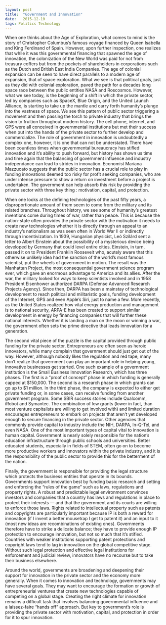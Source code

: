 ```yaml
---
layout:	post
title:	"Government and Innovation"
date:	2015-12-10
tags: Politics Technology
---
```


When one thinks about the Age of Exploration, what comes to mind is the story of Christopher Columbus’s famous voyage financed by Queen Isabella and King Ferdinand of Spain. However, upon further inspection, one realizes that while it was this governmental financing that spawned the age of innovation, the colonization of the New World was paid for not from treasury coffers but from the pockets of shareholders in corporations such as the Dutch and British East India Companies. The age of colonial expansion can be seen to have direct parallels to a modern age of expansion, that of space exploration. What we see is that political goals, just as they did with colonial exploration, paved the path for a decades long space race between the public entities NASA and Roscosmos. However, what we see today, is the beginning of a shift in which the private sector, led by companies such as SpaceX, Blue Origin, and the United Launch Alliance, is starting to take up the mantle and carry forth humanity’s plunge into the vastness of space. We see this pattern of public sector triggering a movement and then passing the torch to private industry that brings the vision to fruition throughout modern history. The cell phone, internet, and GPS were all conceived in governmental institutions but met their success when put into the hands of the private sector to further develop and commercialize. The role of government in innovation is undoubtedly a complex one, however, it is one that can not be understated. There have been countless times when governmental bureaucracy has stifled innovation and it’s ability to push forward, but history has shown us time and time again that the balancing of government influence and industry independance can lead to strides in innovation. Economist Mariana Mazzucato suggests that the public sector has a crucial role to play in funding innovations deemed too risky for profit seeking companies, who are under intense pressure to show a return on investment before a project is undertaken. The government can help absorb this risk by providing the private sector with three key thing : motivation, capital, and protection.

When one looks at the defining technologies of the past fifty years, a disproportionate amount of them seem to come from the military and its related branches. Throughout history, we see some of humanity’s greatest inventions come during times of war, rather than peace. This is because the nation-state often provides the private sector with the motivation it needs to create new technologies whether it is directly through an appeal to an industry’s nationalism as was seen often in World War II or indirectly through incentivization. In 1939, Hungarian physicist, Leó Szilárd sent a letter to Albert Einstein about the possibility of a mysterious device being developed by Germany that could level entire cities. Einstein, in turn, passed it on to President Franklin Roosevelt who, acutely aware that this otherwise unlikely idea had the sanction of the world’s most famous scientist, put the wheels of government in motion. The result was the Manhattan Project, the most consequential government science program ever, which gave an enormous advantage to America and its allies. After the war, the military looked for ways to keep scientists involved and in 1958 President Eisenhower authorized DARPA (Defense Advanced Research Projects Agency). Since then, DARPA has been a mainstay of technological development to reach political and militaristic goals, funding development of the Internet, GPS and even Apple’s Siri, just to name a few. More recently, as the United States realized how vital energy production and management is to national security, ARPA-E has been created to support similar development in energy by financing companies that will further these national interests. Whether it is landing a man on the moon or winning a war, the government often sets the prime directive that leads innovation for a generation.

The second vital piece of the puzzle is the capital provided through public funding for the private sector. Entrepreneurs are often seen as heroic innovators, while many complain that government should just get out of the way. However, although nobody likes the regulation and red tape, many don’t realize that government can play an important role in helping young, innovative businesses get started. One such example of a government institution is the Small Business Innovation Research, which has three phases. The first is a “proof of concept” phase in which funding is generally capped at $150,000. The second is a research phase in which grants can go up to $1 million. In the third phase, the company is expected to either get private funding or, in some cases, can receive funding from another government program. Some SBIR success stories include Qualcomm, iRobot and Symantec. The combination of low grants (lower in fact, than most venture capitalists are willing to get involved with) and limited duration encourages entrepreneurs to embark on projects that aren’t yet developed enough to secure financing in the private sector. Other agencies that commonly provide capital to industry include the NIH, DARPA, In-Q-Tel, and even NASA. One of the most important types of capital vital to innovation is human capital. Government is nearly solely responsible for the nation’s education infrastructure through public schools and universities. Better educated students, especially in fields of STEM, often go on to become more productive workers and innovators within the private industry, and it is the responsibility of the public sector to provide this for the betterment of the nation.

Finally, the government is responsible for providing the legal structure which protects the business entities that operate in its bounds. Governments support innovation best by funding basic research and setting and enforcing the “rules of the game” such as laws, regulations and property rights. A robust and predictable legal environment convinces investors and companies that a country has laws and regulations in place to protect their interests — and that the government and its courts are willing to enforce those laws. Rights related to intellectual property such as patents and copyrights are particularly important because IP is both a reward for innovation (if I invent a better mousetrap I get to patent it) and an input to it (most new ideas are recombinations of existing ones). Governments therefore have to strike a delicate balance; they have to provide enough IP protection to encourage innovation, but not so much that it’s stifled. Countries with weaker institutions supporting patent protections and copyright laws tend to lag in innovation on the global competitive stage. Without such legal protection and effective legal institutions for enforcement and judicial review, innovators have no recourse but to take their business elsewhere.

Around the world, governments are broadening and deepening their support for innovation in the private sector and the economy more generally. When it comes to innovation and technology, governments may have several goals. They may want to encourage the formation or growth of entrepreneurial ventures that create new technologies capable of competing on a global stage. Creating the right climate for innovation remains a difficult task that involves balancing governmental influence and a laissez-faire “hands off” approach. But key to government’s role is providing the private sector with motivation, capital, and protection in order for it to spur innovation.

  